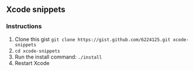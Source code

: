 ## Xcode snippets

### Instructions
1. Clone this gist `git clone https://gist.github.com/6224125.git xcode-snippets`
1. `cd xcode-snippets`
1. Run the install command: `./install`
1. Restart Xcode


